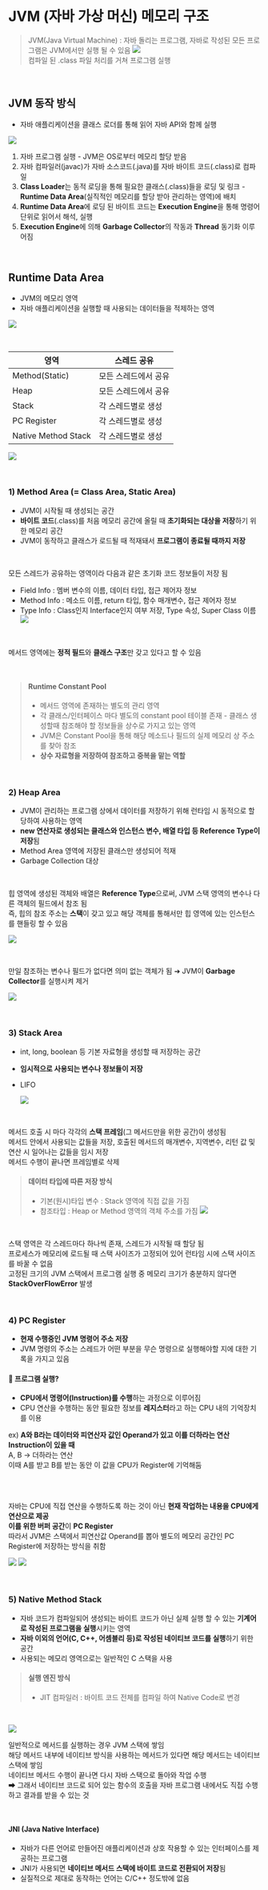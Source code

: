 # JVM (자바 가상 머신) 메모리 구조

> JVM(Java Virtual Machine) : 자바 돌리는 프로그램, 자바로 작성된 모든 프로그램은 JVM에서만 실행 될 수 있음
> ![](/Java/images/JVM.jpg) <br>
> 컴파일 된 .class 파일 처리를 거쳐 프로그램 실행

<br>

## JVM 동작 방식

- 자바 애플리케이션을 클래스 로더를 통해 읽어 자바 API와 함께 실행

![](https://img1.daumcdn.net/thumb/R1280x0/?scode=mtistory2&fname=https%3A%2F%2Fblog.kakaocdn.net%2Fdn%2Fc7Bhxs%2FbtrOnrIhmOx%2FQwXlPzLKq5UXekkb11FWhk%2Fimg.png)

1. 자바 프로그램 실행 - JVM은 OS로부터 메모리 할당 받음
2. 자바 컴파일러(javac)가 자바 소스코드(.java)를 자바 바이트 코드(.class)로 컴파일
3. **Class Loader**는 동적 로딩을 통해 필요한 클래스(.class)들을 로딩 및 링크 - **Runtime Data Area**(실직적인 메모리를 할당 받아 관리하는 영역)에 배치
4. **Runtime Data Area**에 로딩 된 바이트 코드는 **Execution Engine**을 통해 명령어 단위로 읽어서 해석, 실행
5. **Execution Engine**에 의해 **Garbage Collector**의 작동과 **Thread** 동기화 이루어짐

<br>

## Runtime Data Area

- JVM의 메모리 영역
- 자바 애플리케이션을 실행할 때 사용되는 데이터들을 적제하는 영역

![](https://img1.daumcdn.net/thumb/R1280x0/?scode=mtistory2&fname=https%3A%2F%2Fblog.kakaocdn.net%2Fdn%2FnwTr9%2FbtrIMCwazct%2FYXxiCWEvxFyU9GJ0XxTkhK%2Fimg.png)

<br>

| 영역                | 스레드 공유          |
| ------------------- | -------------------- |
| Method(Static)      | 모든 스레드에서 공유 |
| Heap                | 모든 스레드에서 공유 |
| Stack               | 각 스레드별로 생성   |
| PC Register         | 각 스레드별로 생성   |
| Native Method Stack | 각 스레드별로 생성   |

![](https://img1.daumcdn.net/thumb/R1280x0/?scode=mtistory2&fname=https%3A%2F%2Fblog.kakaocdn.net%2Fdn%2FbrvkNA%2FbtrIPYdYwMf%2FC5wCqtVNLvu642vOaGyCBK%2Fimg.png)

<br>

### 1) Method Area (= Class Area, Static Area)

- JVM이 시작될 때 생성되는 공간
- **바이트 코드**(.class)를 처음 메모리 공간에 올릴 때 **초기화되는 대상을 저장**하기 위한 메모리 공간
- JVM이 동작하고 클래스가 로드될 때 적재돼서 **프로그램이 종료될 때까지 저장**

<br>

모든 스레드가 공유하는 영역이라 다음과 같은 초기화 코드 정보들이 저장 됨

- Field Info : 멤버 변수의 이름, 데이터 타입, 접근 제어자 정보
- Method Info : 메소드 이름, return 타입, 함수 매개변수, 접근 제어자 정보
- Type Info : Class인지 Interface인지 여부 저장, Type 속성, Super Class 이름
  ![](https://img1.daumcdn.net/thumb/R1280x0/?scode=mtistory2&fname=https%3A%2F%2Fblog.kakaocdn.net%2Fdn%2FGHKtC%2FbtrIOvQXcpC%2FKCSnczBPq2rjJa3tzDUKek%2Fimg.png)

<br>

메서드 영역에는 **정적 필드**와 **클래스 구조**만 갖고 있다고 할 수 있음

<br>

> #### Runtime Constant Pool
>
> - 메서드 영역에 존재하는 별도의 관리 영역
> - 각 클래스/인터페이스 마다 별도의 constant pool 테이블 존재 - 클래스 생성할때 참조해야 할 정보들을 상수로 가지고 있는 영역
> - JVM은 Constant Pool을 통해 해당 메소드나 필드의 실제 메모리 상 주소를 찾아 참조
> - **상수 자료형을 저장하여 참조하고 중복을 맡는 역할**

<br>

### 2) Heap Area

- JVM이 관리하는 프로그램 상에서 데이터를 저장하기 위해 런타임 시 동적으로 할당하여 사용하는 영역
- **new 연산자로 생성되는 클래스와 인스턴스 변수, 배열 타입 등 Reference Type이 저장**됨
- Method Area 영역에 저장된 클래스만 생성되어 적재
- Garbage Collection 대상

<br>

힙 영역에 생성된 객체와 배열은 **Reference Type**으로써, JVM 스택 영역의 변수나 다른 객체의 필드에서 참조 됨 <br>
즉, 힙의 참조 주소는 **스택**이 갖고 있고 해당 객체를 통해서만 힙 영역에 있는 인스턴스를 핸들링 할 수 있음 <br>

![](https://img1.daumcdn.net/thumb/R1280x0/?scode=mtistory2&fname=https%3A%2F%2Fblog.kakaocdn.net%2Fdn%2FqEBMZ%2FbtrINtTDQbX%2FMJ2ODVUaLoVPvauKUBXsgK%2Fimg.png)

<br>

만일 참조하는 변수나 필드가 없다면 의미 없는 객체가 됨 ➔ JVM이 **Garbage Collector**를 실행시켜 제거 <br>

![](https://img1.daumcdn.net/thumb/R1280x0/?scode=mtistory2&fname=https%3A%2F%2Fblog.kakaocdn.net%2Fdn%2FdiVa4N%2FbtrIK82DPjx%2FY2VQwZAqs7LKoebT7kucI1%2Fimg.png)

<br>

### 3) Stack Area

- int, long, boolean 등 기본 자료형을 생성할 때 저장하는 공간
- **임시적으로 사용되는 변수나 정보들이 저장**
- LIFO

  ![](https://img1.daumcdn.net/thumb/R1280x0/?scode=mtistory2&fname=https%3A%2F%2Fblog.kakaocdn.net%2Fdn%2FIWMvu%2FbtrINLlRy5q%2F47kyqs0O8ITVRXfXYvHS0K%2Fimg.png)

<br>

메서드 호출 시 마다 각각의 **스택 프레임**(그 메서드만을 위한 공간)이 생성됨 <br>
메서드 안에서 사용되는 값들을 저장, 호출된 메서드의 매개변수, 지역변수, 리턴 값 및 연산 시 일어나는 값들을 임시 저장 <br>
메서드 수행이 끝나면 프레임별로 삭제 <br>

> #### 데이터 타입에 따른 저장 방식
>
> - 기본(원시)타입 변수 : Stack 영역에 직접 값을 가짐
> - 참조타입 : Heap or Method 영역의 객체 주소를 가짐
>   ![](https://img1.daumcdn.net/thumb/R1280x0/?scode=mtistory2&fname=https%3A%2F%2Fblog.kakaocdn.net%2Fdn%2FddIT0y%2FbtrILfIfvEw%2F7IkVFuVRKNYOSHhXq53bW1%2Fimg.png)

<br>

스택 영역은 각 스레드마다 하나씩 존재, 스레드가 시작될 때 할당 됨 <br>
프로세스가 메모리에 로드될 때 스택 사이즈가 고정되어 있어 런타임 시에 스택 사이즈를 바꿀 수 없음 <br>
고정된 크기의 JVM 스택에서 프로그램 실행 중 메모리 크기가 충분하지 않다면 **StackOverFlowError** 발생 <br>

<br>

### 4) PC Register

- **현재 수행중인 JVM 명령어 주소 저장**
- JVM 명령의 주소는 스레드가 어떤 부분을 무슨 명령으로 실행해야할 지에 대한 기록을 가지고 있음

#### 🤔 프로그램 실행?

- **CPU에서 명령어(Instruction)를 수행**하는 과정으로 이루어짐
- CPU 연산을 수행하는 동안 필요한 정보를 **레지스터**라고 하는 CPU 내의 기억장치를 이용
  <br>

ex) **A와 B라는 데이터와 피연산자 값인 Operand가 있고 이를 더하라는 연산 Instruction이 있을 때** <br>
A, B → 더하라는 연산 <br>
이때 A를 받고 B를 받는 동안 이 값을 CPU가 Register에 기억해둠

<br>
<br>

자바는 CPU에 직접 연산을 수행하도록 하는 것이 아닌 **현재 작업하는 내용을 CPU에게 연산으로 제공** <br>
**이를 위한 버퍼 공간**이 **PC Register** <br>
따라서 JVM은 스택에서 피연산값 Operand를 뽑아 별도의 메모리 공간인 PC Register에 저장하는 방식을 취함

![](/Java/images/JVM2.jpg)
![](/Java/images/JVM3.jpg)

<br>

### 5) Native Method Stack

- 자바 코드가 컴파일되어 생성되는 바이트 코드가 아닌 실제 실행 할 수 있는 **기계어로 작성된 프로그램을 실행**시키는 영역
- **자바 이외의 언어(C, C++, 어셈블리 등)로 작성된 네이티브 코드를 실행**하기 위한 공간
- 사용되는 메모리 영역으로는 일반적인 C 스택을 사용

> #### 실행 엔진 방식
>
> - JIT 컴파일러 : 바이트 코드 전체를 컴파일 하여 Native Code로 변경

<br>

![](https://img1.daumcdn.net/thumb/R1280x0/?scode=mtistory2&fname=https%3A%2F%2Fblog.kakaocdn.net%2Fdn%2Fbdsmcb%2FbtrIToXCAgS%2FHCWqOKGfqJuMtjl8uKK0D0%2Fimg.png)

일반적으로 메서드를 실행하는 경우 JVM 스택에 쌓임<br>
해당 메서드 내부에 네이티브 방식을 사용하는 메서드가 있다면 해당 메서드는 네이티브 스택에 쌓임 <br>
네이티브 메서드 수행이 끝나면 다시 자바 스택으로 돌아와 작업 수행 <br>
➡ 그래서 네이티브 코드로 되어 있는 함수의 호출을 자바 프로그램 내에서도 직접 수행하고 결과를 받을 수 있는 것

<br>

#### JNI (Java Native Interface)

- 자바가 다른 언어로 만들어진 애플리케이션과 상호 작용할 수 있는 인터페이스를 제공하는 프로그램
- JNI가 사용되면 **네이티브 메서드 스택에 바이트 코드로 전환되어 저장**됨
- 실질적으로 제대로 동작하는 언어는 C/C++ 정도밖에 없음
